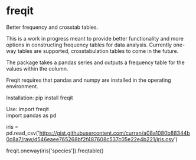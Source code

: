 # freqit
Better frequency and crosstab tables.

This is a work in progress meant to provide better functionality and more options in constructing frequency tables for data analysis. Currently one-way tables are supported, crosstabulation tables to come in the future.

The package takes a pandas series and outputs a frequency table for the values within the column. 

Freqit requires that pandas and numpy are installed in the operating environment.

Installation:
pip install freqit

Use:
import freqit   
import pandas as pd

iris = pd.read_csv('https://gist.githubusercontent.com/curran/a08a1080b88344b0c8a7/raw/d546eaee765268bf2f487608c537c05e22e4b221/iris.csv')

freqit.oneway(iris['species']).freqtable()
